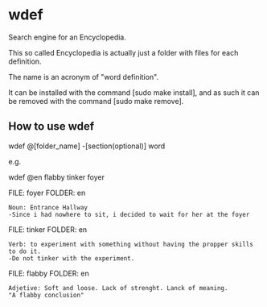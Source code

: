 # wdef

Search engine for an Encyclopedia.

This so called Encyclopedia is actually just a folder with files for each definition.

The name is an acronym of "word definition".

It can be installed with the command [sudo make install], and as such it can be removed with the command
[sudo make remove].

## How to use wdef

wdef @\[folder\_name] -\[section(optional)] word

e.g.

wdef @en flabby tinker foyer

FILE: foyer
FOLDER: en


    Noun: Entrance Hallway
    -Since i had nowhere to sit, i decided to wait for her at the foyer

FILE: tinker
FOLDER: en


    Verb: to experiment with something without having the propper skills to do it.
    -Do not tinker with the experiment.


FILE: flabby
FOLDER: en


    Adjetive: Soft and loose. Lack of strenght. Lanck of meaning.
    "A flabby conclusion"

